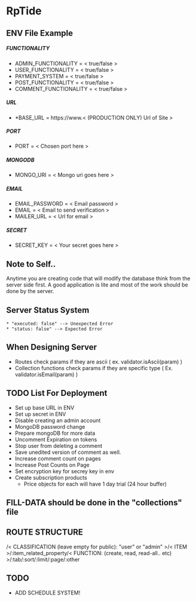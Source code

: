 # RpTide

## ENV File Example

##### FUNCTIONALITY
* ADMIN_FUNCTIONALITY = < true/false >
* USER_FUNCTIONALITY = < true/false >
* PAYMENT_SYSTEM = < true/false >
* POST_FUNCTIONALITY = < true/false >
* COMMENT_FUNCTIONALITY = < true/false >

##### URL
* *BASE_URL = https://www.< (PRODUCTION ONLY) Url of Site >

##### PORT
* PORT = < Chosen port here >

##### MONGODB
* MONGO_URI = < Mongo uri goes here >

##### EMAIL
* EMAIL_PASSWORD = < Email password >
* EMAIL = < Email to send verification >
* MAILER_URL = < Url for email >

##### SECRET
* SECRET_KEY = < Your secret goes here >


## Note to Self..
Anytime you are creating code that will modify the database think from the server side first. A good application is lite and most of the work should be done by the server.


## Server Status System
```
* "executed: false" --> Unexpected Error
* "status: false" --> Expected Error
``` 

## When Designing Server
* Routes check params if they are ascii ( ex. validator.isAscii(param) )
* Collection functions check params if they are specific type ( Ex. validator.isEmail(param) )


## TODO List For Deployment
* Set up base URL in ENV
* Set up secret in ENV
* Disable creating an admin account
* MongoDB password change
* Prepare mongoDB for more data
* Uncomment Expiration on tokens
* Stop user from deleting a comment
* Save unedited version of comment as well.
* Increase comment count on pages
* Increase Post Counts on Page
* Set encryption key for secrey key in env
* Create subscription products
	* Price objects for each will have 1 day trial (24 hour buffer) 

## FILL-DATA should be done in the "collections" file

## ROUTE STRUCTURE
/< CLASSIFICATION (leave empty for public): "user" or "admin" >/< ITEM  >/:item_related_property/< FUNCTION: (create, read, read-all.. etc) >/:tab/:sort/:limit/:page/:other

## TODO
* ADD SCHEDULE SYSTEM!